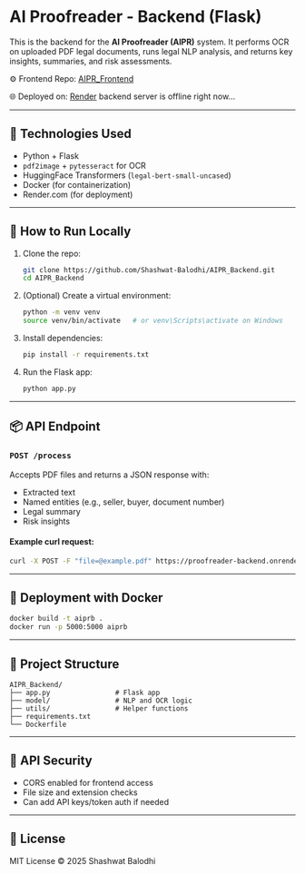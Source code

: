 
# AI Proofreader - Backend (Flask)

This is the backend for the **AI Proofreader (AIPR)** system. It performs OCR on uploaded PDF legal documents, runs legal NLP analysis, and returns key insights, summaries, and risk assessments.

⚙️ Frontend Repo: [AIPR_Frontend](https://github.com/Shashwat-Balodhi/AIPR_Frontend)

🌐 Deployed on: [Render](https://render.com/) backend server is offline right now...

---

## 🧠 Technologies Used

- Python + Flask
- `pdf2image` + `pytesseract` for OCR
- HuggingFace Transformers (`legal-bert-small-uncased`)
- Docker (for containerization)
- Render.com (for deployment)

---

## 🚀 How to Run Locally

1. Clone the repo:
   ```bash
   git clone https://github.com/Shashwat-Balodhi/AIPR_Backend.git
   cd AIPR_Backend
   ```

2. (Optional) Create a virtual environment:
   ```bash
   python -m venv venv
   source venv/bin/activate   # or venv\Scripts\activate on Windows
   ```

3. Install dependencies:
   ```bash
   pip install -r requirements.txt
   ```

4. Run the Flask app:
   ```bash
   python app.py
   ```

---

## 📦 API Endpoint

### `POST /process`

Accepts PDF files and returns a JSON response with:
- Extracted text
- Named entities (e.g., seller, buyer, document number)
- Legal summary
- Risk insights

#### Example curl request:
```bash
curl -X POST -F "file=@example.pdf" https://proofreader-backend.onrender.com/process
```

---

## 🐳 Deployment with Docker

```bash
docker build -t aiprb .
docker run -p 5000:5000 aiprb
```

---

## 📁 Project Structure

```
AIPR_Backend/
├── app.py                # Flask app
├── model/                # NLP and OCR logic
├── utils/                # Helper functions
├── requirements.txt
└── Dockerfile
```

---

## 🔐 API Security

- CORS enabled for frontend access
- File size and extension checks
- Can add API keys/token auth if needed

---

## 📜 License

MIT License © 2025 Shashwat Balodhi
